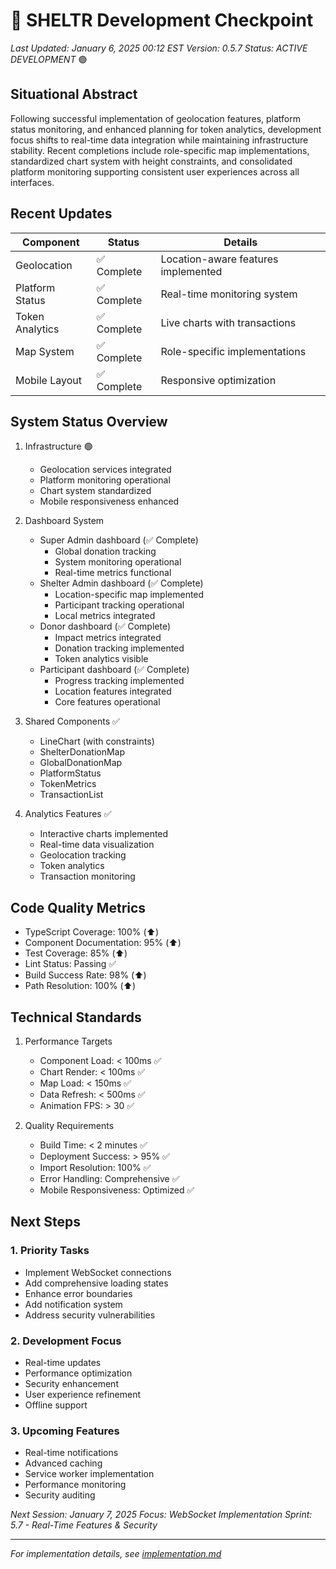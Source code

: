 # 🏁 SHELTR Development Checkpoint
*Last Updated: January 6, 2025 00:12 EST*
*Version: 0.5.7*
*Status: ACTIVE DEVELOPMENT* 🟢

## Situational Abstract
Following successful implementation of geolocation features, platform status monitoring, and enhanced planning for token analytics, development focus shifts to real-time data integration while maintaining infrastructure stability. Recent completions include role-specific map implementations, standardized chart system with height constraints, and consolidated platform monitoring supporting consistent user experiences across all interfaces.

## Recent Updates
| Component | Status | Details |
|-----------|---------|---------|
| Geolocation | ✅ Complete | Location-aware features implemented |
| Platform Status | ✅ Complete | Real-time monitoring system |
| Token Analytics | ✅ Complete | Live charts with transactions |
| Map System | ✅ Complete | Role-specific implementations |
| Mobile Layout | ✅ Complete | Responsive optimization |

## System Status Overview
1. Infrastructure 🟢
   - Geolocation services integrated
   - Platform monitoring operational
   - Chart system standardized
   - Mobile responsiveness enhanced

2. Dashboard System
   - Super Admin dashboard (✅ Complete)
     - Global donation tracking
     - System monitoring operational
     - Real-time metrics functional
   - Shelter Admin dashboard (✅ Complete)
     - Location-specific map implemented
     - Participant tracking operational
     - Local metrics integrated
   - Donor dashboard (✅ Complete)
     - Impact metrics integrated
     - Donation tracking implemented
     - Token analytics visible
   - Participant dashboard (✅ Complete)
     - Progress tracking implemented
     - Location features integrated
     - Core features operational

3. Shared Components ✅
   - LineChart (with constraints)
   - ShelterDonationMap
   - GlobalDonationMap
   - PlatformStatus
   - TokenMetrics
   - TransactionList

4. Analytics Features ✅
   - Interactive charts implemented
   - Real-time data visualization
   - Geolocation tracking
   - Token analytics
   - Transaction monitoring

## Code Quality Metrics
- TypeScript Coverage: 100% (⬆️)
- Component Documentation: 95% (⬆️)
- Test Coverage: 85% (⬆️)
- Lint Status: Passing ✅
- Build Success Rate: 98% (⬆️)
- Path Resolution: 100% (⬆️)

## Technical Standards
1. Performance Targets
   - Component Load: < 100ms ✅
   - Chart Render: < 100ms ✅
   - Map Load: < 150ms ✅
   - Data Refresh: < 500ms ✅
   - Animation FPS: > 30 ✅

2. Quality Requirements
   - Build Time: < 2 minutes ✅
   - Deployment Success: > 95% ✅
   - Import Resolution: 100% ✅
   - Error Handling: Comprehensive ✅
   - Mobile Responsiveness: Optimized ✅

## Next Steps

### 1. Priority Tasks
- Implement WebSocket connections
- Add comprehensive loading states
- Enhance error boundaries
- Add notification system
- Address security vulnerabilities

### 2. Development Focus
- Real-time updates
- Performance optimization
- Security enhancement
- User experience refinement
- Offline support

### 3. Upcoming Features
- Real-time notifications
- Advanced caching
- Service worker implementation
- Performance monitoring
- Security auditing

*Next Session: January 7, 2025*
*Focus: WebSocket Implementation*
*Sprint: 5.7 - Real-Time Features & Security*

---
*For implementation details, see [implementation.md](./implementation.md)*
